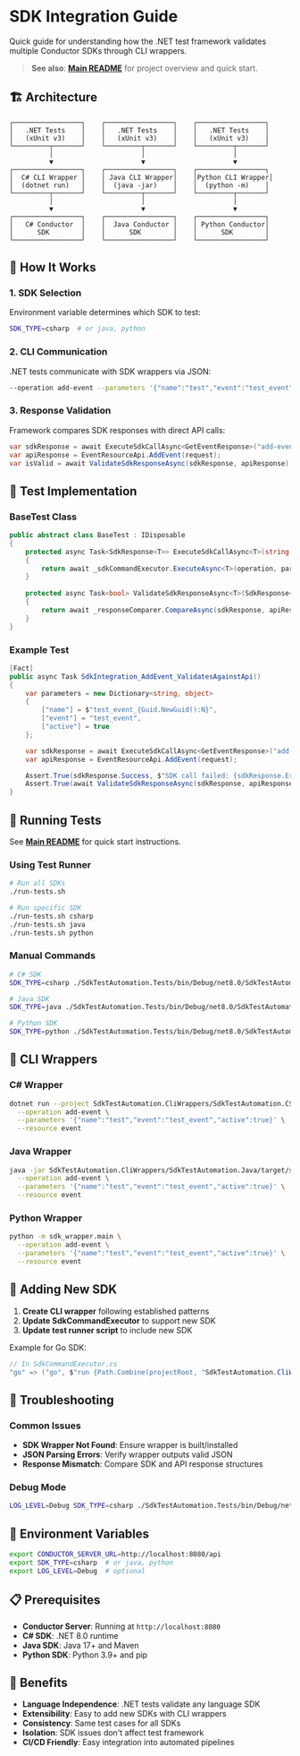 # SDK Integration Guide

Quick guide for understanding how the .NET test framework validates multiple Conductor SDKs through CLI wrappers.

> **See also**: **[Main README](README.md)** for project overview and quick start.

## 🏗️ Architecture

```
┌─────────────────┐    ┌─────────────────┐    ┌─────────────────┐
│   .NET Tests    │    │   .NET Tests    │    │   .NET Tests    │
│   (xUnit v3)    │    │   (xUnit v3)    │    │   (xUnit v3)    │
└─────────┬───────┘    └─────────┬───────┘    └─────────┬───────┘
          │                      │                      │
          ▼                      ▼                      ▼
┌─────────────────┐    ┌─────────────────┐    ┌─────────────────┐
│  C# CLI Wrapper │    │ Java CLI Wrapper│    │Python CLI Wrapper│
│  (dotnet run)   │    │  (java -jar)    │    │  (python -m)    │
└─────────┬───────┘    └─────────┬───────┘    └─────────┬───────┘
          │                      │                      │
          ▼                      ▼                      ▼
┌─────────────────┐    ┌─────────────────┐    ┌─────────────────┐
│   C# Conductor  │    │  Java Conductor │    │ Python Conductor│
│      SDK        │    │      SDK        │    │      SDK        │
└─────────────────┘    └─────────────────┘    └─────────────────┘
```

## 🔄 How It Works

### 1. SDK Selection
Environment variable determines which SDK to test:
```bash
SDK_TYPE=csharp  # or java, python
```

### 2. CLI Communication
.NET tests communicate with SDK wrappers via JSON:
```bash
--operation add-event --parameters '{"name":"test","event":"test_event","active":true}' --resource event
```

### 3. Response Validation
Framework compares SDK responses with direct API calls:
```csharp
var sdkResponse = await ExecuteSdkCallAsync<GetEventResponse>("add-event", parameters, "event");
var apiResponse = EventResourceApi.AddEvent(request);
var isValid = await ValidateSdkResponseAsync(sdkResponse, apiResponse);
```

## 🧪 Test Implementation

### BaseTest Class
```csharp
public abstract class BaseTest : IDisposable
{
    protected async Task<SdkResponse<T>> ExecuteSdkCallAsync<T>(string operation, Dictionary<string, object> parameters, string resource)
    {
        return await _sdkCommandExecutor.ExecuteAsync<T>(operation, parameters, resource);
    }
    
    protected async Task<bool> ValidateSdkResponseAsync<T>(SdkResponse<T> sdkResponse, RestResponse<T> apiResponse)
    {
        return await _responseComparer.CompareAsync(sdkResponse, apiResponse);
    }
}
```

### Example Test
```csharp
[Fact]
public async Task SdkIntegration_AddEvent_ValidatesAgainstApi()
{
    var parameters = new Dictionary<string, object>
    {
        ["name"] = $"test_event_{Guid.NewGuid():N}",
        ["event"] = "test_event",
        ["active"] = true
    };

    var sdkResponse = await ExecuteSdkCallAsync<GetEventResponse>("add-event", parameters, "event");
    var apiResponse = EventResourceApi.AddEvent(request);

    Assert.True(sdkResponse.Success, $"SDK call failed: {sdkResponse.ErrorMessage}");
    Assert.True(await ValidateSdkResponseAsync(sdkResponse, apiResponse));
}
```

## 🚀 Running Tests

See **[Main README](README.md#🚀-quick-start)** for quick start instructions.

### Using Test Runner
```bash
# Run all SDKs
./run-tests.sh

# Run specific SDK
./run-tests.sh csharp
./run-tests.sh java
./run-tests.sh python
```

### Manual Commands
```bash
# C# SDK
SDK_TYPE=csharp ./SdkTestAutomation.Tests/bin/Debug/net8.0/SdkTestAutomation.Tests

# Java SDK
SDK_TYPE=java ./SdkTestAutomation.Tests/bin/Debug/net8.0/SdkTestAutomation.Tests

# Python SDK
SDK_TYPE=python ./SdkTestAutomation.Tests/bin/Debug/net8.0/SdkTestAutomation.Tests
```

## 🔧 CLI Wrappers

### C# Wrapper
```bash
dotnet run --project SdkTestAutomation.CliWrappers/SdkTestAutomation.CSharp -- \
  --operation add-event \
  --parameters '{"name":"test","event":"test_event","active":true}' \
  --resource event
```

### Java Wrapper
```bash
java -jar SdkTestAutomation.CliWrappers/SdkTestAutomation.Java/target/sdk-wrapper-1.0.0.jar \
  --operation add-event \
  --parameters '{"name":"test","event":"test_event","active":true}' \
  --resource event
```

### Python Wrapper
```bash
python -m sdk_wrapper.main \
  --operation add-event \
  --parameters '{"name":"test","event":"test_event","active":true}' \
  --resource event
```

## 🔄 Adding New SDK

1. **Create CLI wrapper** following established patterns
2. **Update SdkCommandExecutor** to support new SDK
3. **Update test runner script** to include new SDK

Example for Go SDK:
```csharp
// In SdkCommandExecutor.cs
"go" => ("go", $"run {Path.Combine(projectRoot, "SdkTestAutomation.CliWrappers/SdkTestAutomation.Go/main.go")} {command}")
```

## 🐛 Troubleshooting

### Common Issues
- **SDK Wrapper Not Found**: Ensure wrapper is built/installed
- **JSON Parsing Errors**: Verify wrapper outputs valid JSON
- **Response Mismatch**: Compare SDK and API response structures

### Debug Mode
```bash
LOG_LEVEL=Debug SDK_TYPE=csharp ./SdkTestAutomation.Tests/bin/Debug/net8.0/SdkTestAutomation.Tests
```

## 🔧 Environment Variables

```bash
export CONDUCTOR_SERVER_URL=http://localhost:8080/api
export SDK_TYPE=csharp  # or java, python
export LOG_LEVEL=Debug  # optional
```

## 📋 Prerequisites

- **Conductor Server**: Running at `http://localhost:8080`
- **C# SDK**: .NET 8.0 runtime
- **Java SDK**: Java 17+ and Maven
- **Python SDK**: Python 3.9+ and pip

## 🎯 Benefits

- **Language Independence**: .NET tests validate any language SDK
- **Extensibility**: Easy to add new SDKs with CLI wrappers
- **Consistency**: Same test cases for all SDKs
- **Isolation**: SDK issues don't affect test framework
- **CI/CD Friendly**: Easy integration into automated pipelines 